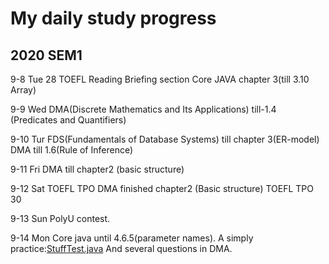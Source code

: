 # My daily study progress

## 2020 SEM1

9-8 Tue
28 TOEFL Reading Briefing section
Core JAVA chapter 3(till 3.10 Array)

9-9 Wed
DMA(Discrete Mathematics and Its Applications) till-1.4 (Predicates and Quantifiers)

9-10 Tur
FDS(Fundamentals of Database Systems) till chapter 3(ER-model)
DMA till 1.6(Rule of Inference)

9-11 Fri
DMA till chapter2 (basic structure)

9-12 Sat
TOEFL TPO 
DMA finished chapter2 (Basic structure)
TOEFL TPO 30

9-13 Sun
PolyU contest.

9-14 Mon
Core java until 4.6.5(parameter names).
A simply practice:[StuffTest.java](../Java/20_09/StuffTest.java)
And several questions in DMA.

